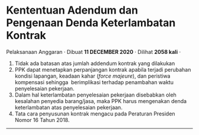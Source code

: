 Kententuan Adendum dan Pengenaan Denda Keterlambatan Kontrak
============================================================

Pelaksanaan Anggaran · Dibuat **11 DECEMBER 2020** · Dilihat **2058 kali** ·

1.  Tidak ada batasan atas jumlah addendum kontrak yang dilakukan
2.  PPK dapat menetapkan perpanjangan kontrak apabila terjadi perubahan kondisi lapangan, keadaan kahar (_force majeure_), dan peristiwa kompensasi sehingga  berimplikasi terhadap penambahan waktu penyelesaian pekerjaan.
3.  Dalam hal keterlambatan penyelesaian pekerjaan disebabkan oleh kesalahan penyedia barang/jasa, maka PPK harus mengenakan denda keterlambatan atas penyelesaian pekerjaan.
4.  Tata cara penyusunan kontrak mengacu pada Peraturan Presiden Nomor 16 Tahun 2018.

  
  
  

* * *
